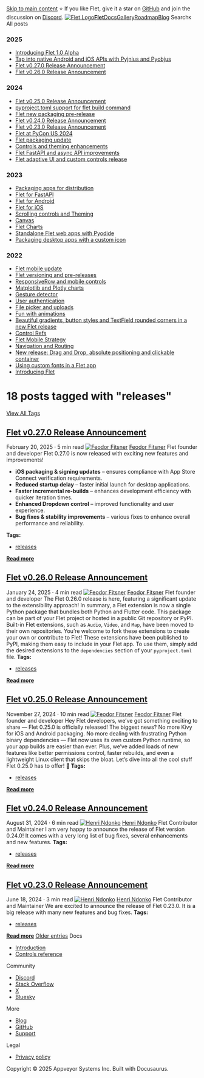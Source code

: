 [Skip to main content](https://flet.dev/blog/tags/releases/#__docusaurus_skipToContent_fallback)
⭐️ If you like Flet, give it a star on [GitHub](https://github.com/flet-dev/flet) and join the discussion on [Discord](https://discord.gg/dzWXP8SHG8).
[![Flet Logo](https://flet.dev/img/logo.svg)**Flet**](https://flet.dev/)[Docs](https://flet.dev/docs/)[Gallery](https://flet.dev/gallery)[Roadmap](https://flet.dev/roadmap)[Blog](https://flet.dev/blog)
[](https://github.com/flet-dev/flet)
Search`K`
All posts
### 2025
  * [Introducing Flet 1.0 Alpha](https://flet.dev/blog/introducing-flet-1-0-alpha)
  * [Tap into native Android and iOS APIs with Pyjnius and Pyobjus](https://flet.dev/blog/tap-into-native-android-and-ios-apis-with-Pyjnius-and-pyobjus)
  * [Flet v0.27.0 Release Announcement](https://flet.dev/blog/flet-v-0-27-release-announcement)
  * [Flet v0.26.0 Release Announcement](https://flet.dev/blog/flet-v-0-26-release-announcement)


### 2024
  * [Flet v0.25.0 Release Announcement](https://flet.dev/blog/flet-v-0-25-release-announcement)
  * [pyproject.toml support for flet build command](https://flet.dev/blog/pyproject-toml-support-for-flet-build-command)
  * [Flet new packaging pre-release](https://flet.dev/blog/flet-new-packaging-pre-release)
  * [Flet v0.24.0 Release Announcement](https://flet.dev/blog/flet-v-0-24-release-announcement)
  * [Flet v0.23.0 Release Announcement](https://flet.dev/blog/flet-v-0-23-release-announcement)
  * [Flet at PyCon US 2024](https://flet.dev/blog/flet-at-pycon-us-2024)
  * [Flet packaging update](https://flet.dev/blog/flet-packaging-update)
  * [Controls and theming enhancements](https://flet.dev/blog/controls-and-theming-enhancements)
  * [Flet FastAPI and async API improvements](https://flet.dev/blog/flet-fastapi-and-async-api-improvements)
  * [Flet adaptive UI and custom controls release](https://flet.dev/blog/flet-adaptive-and-custom-controls)


### 2023
  * [Packaging apps for distribution](https://flet.dev/blog/packaging-apps-for-distribution)
  * [Flet for FastAPI](https://flet.dev/blog/flet-for-fastapi)
  * [Flet for Android](https://flet.dev/blog/flet-for-android)
  * [Flet for iOS](https://flet.dev/blog/flet-for-ios)
  * [Scrolling controls and Theming](https://flet.dev/blog/scrolling-controls-and-theming)
  * [Canvas](https://flet.dev/blog/canvas)
  * [Flet Charts](https://flet.dev/blog/flet-charts)
  * [Standalone Flet web apps with Pyodide](https://flet.dev/blog/standalone-flet-web-apps-with-pyodide)
  * [Packaging desktop apps with a custom icon](https://flet.dev/blog/packaging-desktop-apps-with-custom-icon)


### 2022
  * [Flet mobile update](https://flet.dev/blog/flet-mobile-update)
  * [Flet versioning and pre-releases](https://flet.dev/blog/flet-versioning-and-pre-releases)
  * [ResponsiveRow and mobile controls](https://flet.dev/blog/responsive-row-and-mobile-controls)
  * [Matplotlib and Plotly charts](https://flet.dev/blog/matplotlib-and-plotly-charts)
  * [Gesture detector](https://flet.dev/blog/gesture-detector)
  * [User authentication](https://flet.dev/blog/user-authentication)
  * [File picker and uploads](https://flet.dev/blog/file-picker-and-uploads)
  * [Fun with animations](https://flet.dev/blog/fun-with-animations)
  * [Beautiful gradients, button styles and TextField rounded corners in a new Flet release](https://flet.dev/blog/gradients-button-textfield-styles)
  * [Control Refs](https://flet.dev/blog/control-refs)
  * [Flet Mobile Strategy](https://flet.dev/blog/flet-mobile-strategy)
  * [Navigation and Routing](https://flet.dev/blog/navigation-and-routing)
  * [New release: Drag and Drop, absolute positioning and clickable container](https://flet.dev/blog/drag-and-drop-release)
  * [Using custom fonts in a Flet app](https://flet.dev/blog/using-custom-fonts-in-flet-app)
  * [Introducing Flet](https://flet.dev/blog/introducing-flet)


# 18 posts tagged with "releases"
[View All Tags](https://flet.dev/blog/tags)
## [Flet v0.27.0 Release Announcement](https://flet.dev/blog/flet-v-0-27-release-announcement)
February 20, 2025 · 5 min read
[![Feodor Fitsner](https://avatars0.githubusercontent.com/u/5041459?s=400&v=4)](ttps://github.com/FeodorFitsner)
[Feodor Fitsner](ttps://github.com/FeodorFitsner)
Flet founder and developer
[](https://github.com/FeodorFitsner "GitHub")[](https://x.com/fletdev "X")
Flet 0.27.0 is now released with exciting new features and improvements!
  * **iOS packaging & signing updates** – ensures compliance with App Store Connect verification requirements.
  * **Reduced startup delay** – faster initial launch for desktop applications.
  * **Faster incremental re-builds** – enhances development efficiency with quicker iteration times.
  * **Enhanced Dropdown control** – improved functionality and user experience.
  * **Bug fixes & stability improvements** – various fixes to enhance overall performance and reliability.


**Tags:**
  * [releases](https://flet.dev/blog/tags/releases)


[**Read more**](https://flet.dev/blog/flet-v-0-27-release-announcement)
## [Flet v0.26.0 Release Announcement](https://flet.dev/blog/flet-v-0-26-release-announcement)
January 24, 2025 · 4 min read
[![Feodor Fitsner](https://avatars0.githubusercontent.com/u/5041459?s=400&v=4)](ttps://github.com/FeodorFitsner)
[Feodor Fitsner](ttps://github.com/FeodorFitsner)
Flet founder and developer
[](https://github.com/FeodorFitsner "GitHub")[](https://x.com/fletdev "X")
The Flet 0.26.0 release is here, featuring a significant update to the extensibility approach!
In summary, a Flet extension is now a single Python package that bundles both Python and Flutter code. This package can be part of your Flet project or hosted in a public Git repository or PyPI.
Built-in Flet extensions, such as `Audio`, `Video`, and `Map`, have been moved to their own repositories. You’re welcome to fork these extensions to create your own or contribute to Flet! These extensions have been published to PyPI, making them easy to include in your Flet app. To use them, simply add the desired extensions to the `dependencies` section of your `pyproject.toml` file.
**Tags:**
  * [releases](https://flet.dev/blog/tags/releases)


[**Read more**](https://flet.dev/blog/flet-v-0-26-release-announcement)
## [Flet v0.25.0 Release Announcement](https://flet.dev/blog/flet-v-0-25-release-announcement)
November 27, 2024 · 10 min read
[![Feodor Fitsner](https://avatars0.githubusercontent.com/u/5041459?s=400&v=4)](ttps://github.com/FeodorFitsner)
[Feodor Fitsner](ttps://github.com/FeodorFitsner)
Flet founder and developer
[](https://github.com/FeodorFitsner "GitHub")[](https://x.com/fletdev "X")
Hey Flet developers, we’ve got something exciting to share — Flet 0.25.0 is officially released!
The biggest news? No more Kivy for iOS and Android packaging. No more dealing with frustrating Python binary dependencies — Flet now uses its own custom Python runtime, so your app builds are easier than ever. Plus, we’ve added loads of new features like better permissions control, faster rebuilds, and even a lightweight Linux client that skips the bloat.
Let’s dive into all the cool stuff Flet 0.25.0 has to offer! 🚀
**Tags:**
  * [releases](https://flet.dev/blog/tags/releases)


[**Read more**](https://flet.dev/blog/flet-v-0-25-release-announcement)
## [Flet v0.24.0 Release Announcement](https://flet.dev/blog/flet-v-0-24-release-announcement)
August 31, 2024 · 6 min read
[![Henri Ndonko](https://avatars.githubusercontent.com/u/98978078?v=4)](https://github.com/ndonkoHenri)
[Henri Ndonko](https://github.com/ndonkoHenri)
Flet Contributor and Maintainer
[](https://github.com/ndonkoHenri "GitHub")[](https://x.com/ndonkoHenri "X")
I am very happy to announce the release of Flet version 0.24.0! It comes with a very long list of bug fixes, several enhancements and new features.
**Tags:**
  * [releases](https://flet.dev/blog/tags/releases)


[**Read more**](https://flet.dev/blog/flet-v-0-24-release-announcement)
## [Flet v0.23.0 Release Announcement](https://flet.dev/blog/flet-v-0-23-release-announcement)
June 18, 2024 · 3 min read
[![Henri Ndonko](https://avatars.githubusercontent.com/u/98978078?v=4)](https://github.com/ndonkoHenri)
[Henri Ndonko](https://github.com/ndonkoHenri)
Flet Contributor and Maintainer
[](https://github.com/ndonkoHenri "GitHub")[](https://x.com/ndonkoHenri "X")
We are excited to announce the release of Flet 0.23.0. It is a big release with many new features and bug fixes.
**Tags:**
  * [releases](https://flet.dev/blog/tags/releases)


[**Read more**](https://flet.dev/blog/flet-v-0-23-release-announcement)
[ Older entries](https://flet.dev/blog/tags/releases/page/2)
Docs
  * [Introduction](https://flet.dev/docs)
  * [Controls reference](https://flet.dev/docs/controls)


Community
  * [Discord](https://discord.gg/dzWXP8SHG8)
  * [Stack Overflow](https://stackoverflow.com/questions/tagged/flet)
  * [X](https://x.com/fletdev)
  * [Bluesky](https://bsky.app/profile/fletdev.bsky.social)


More
  * [Blog](https://flet.dev/blog)
  * [GitHub](https://github.com/flet-dev/flet)
  * [Support](https://flet.dev/support)


Legal
  * [Privacy policy](https://flet.dev/privacy-policy)


Copyright © 2025 Appveyor Systems Inc. Built with Docusaurus.
